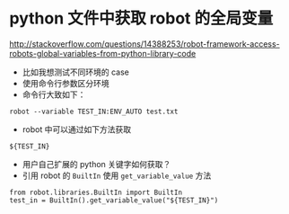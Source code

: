 # python 文件中获取 robot 的全局变量

<http://stackoverflow.com/questions/14388253/robot-framework-access-robots-global-variables-from-python-library-code>


- 比如我想测试不同环境的 case
- 使用命令行参数区分环境
- 命令行大致如下：

```
robot --variable TEST_IN:ENV_AUTO test.txt
```

- robot 中可以通过如下方法获取

```
${TEST_IN}
```

- 用户自己扩展的 python 关键字如何获取？
- 引用 robot 的 `BuiltIn` 使用 `get_variable_value` 方法

```
from robot.libraries.BuiltIn import BuiltIn
test_in = BuiltIn().get_variable_value("${TEST_IN}")
```
